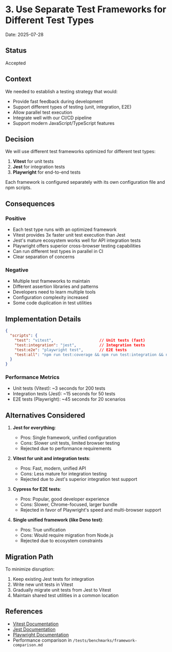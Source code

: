 # 3. Use Separate Test Frameworks for Different Test Types

Date: 2025-07-28

## Status

Accepted

## Context

We needed to establish a testing strategy that would:
- Provide fast feedback during development
- Support different types of testing (unit, integration, E2E)
- Allow parallel test execution
- Integrate well with our CI/CD pipeline
- Support modern JavaScript/TypeScript features

## Decision

We will use different test frameworks optimized for different test types:

1. **Vitest** for unit tests
2. **Jest** for integration tests
3. **Playwright** for end-to-end tests

Each framework is configured separately with its own configuration file and npm scripts.

## Consequences

### Positive
- Each test type runs with an optimized framework
- Vitest provides 3x faster unit test execution than Jest
- Jest's mature ecosystem works well for API integration tests
- Playwright offers superior cross-browser testing capabilities
- Can run different test types in parallel in CI
- Clear separation of concerns

### Negative
- Multiple test frameworks to maintain
- Different assertion libraries and patterns
- Developers need to learn multiple tools
- Configuration complexity increased
- Some code duplication in test utilities

## Implementation Details

```json
{
  "scripts": {
    "test": "vitest",                    // Unit tests (fast)
    "test:integration": "jest",          // Integration tests
    "test:e2e": "playwright test",       // E2E tests
    "test:all": "npm run test:coverage && npm run test:integration && npm run test:e2e"
  }
}
```

### Performance Metrics
- Unit tests (Vitest): ~3 seconds for 200 tests
- Integration tests (Jest): ~15 seconds for 50 tests  
- E2E tests (Playwright): ~45 seconds for 20 scenarios

## Alternatives Considered

1. **Jest for everything**:
   - Pros: Single framework, unified configuration
   - Cons: Slower unit tests, limited browser testing
   - Rejected due to performance requirements

2. **Vitest for unit and integration tests**:
   - Pros: Fast, modern, unified API
   - Cons: Less mature for integration testing
   - Rejected due to Jest's superior integration test support

3. **Cypress for E2E tests**:
   - Pros: Popular, good developer experience
   - Cons: Slower, Chrome-focused, larger bundle
   - Rejected in favor of Playwright's speed and multi-browser support

4. **Single unified framework (like Deno test)**:
   - Pros: True unification
   - Cons: Would require migration from Node.js
   - Rejected due to ecosystem constraints

## Migration Path

To minimize disruption:
1. Keep existing Jest tests for integration
2. Write new unit tests in Vitest
3. Gradually migrate unit tests from Jest to Vitest
4. Maintain shared test utilities in a common location

## References

- [Vitest Documentation](https://vitest.dev/)
- [Jest Documentation](https://jestjs.io/)
- [Playwright Documentation](https://playwright.dev/)
- Performance comparison in `/tests/benchmarks/framework-comparison.md`